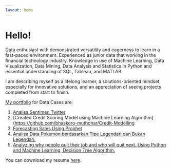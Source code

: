 ```yaml
---
layout: home
---
```

# Hello!

Data enthusiast with demonstrated versatility and eagerness to learn in a fast-paced environment. Experienced as junior data that working in the financial technology industry. Knowledge in use of Machine Learning, Data Visualization, Data Mining, Data Analysis and Statistics in Python and essential understanding of SQL, Tableau, and MATLAB.

I am describing myself as a lifelong learner, a solutions-oriented mindset, especially for innovative solutions, and an appreciation of seeing projects completed from start to finish.

[My portfolio](https://github.com/bhaskoro-muthohar/DataScienceLearning) for Data Cases are:
1. [Analisa Sentimen Twitter](https://github.com/bhaskoro-muthohar/Twitter-Sentimen-Analisis)
2. [Created Credit Scoring Model using Machine Learning Algorithm](https://github.com/bhaskoro-muthohar/Credit-Modelling
3. [Forecasting Sales Using Prophet](https://bhaskoro-muthohar.github.io//Forecasting-Sales-Using-Prophet/)
4. [Analisa Data Pokemon berdasarkan Tipe Legendari dan Bukan Legendari.](https://www.linkedin.com/pulse/analisa-data-pokemon-berdasarkan-tipe-legendari-dan-bukan-muthohar/)
5. [Analyzing why people quit their job and who will quit next. Using Python and Machine Learning, Decision Tree Algorithm.](https://www.linkedin.com/pulse/analyzing-why-people-quit-job-who-next-using-python-machine-muthohar/)

You can download my resume [here](https://drive.google.com/file/d/197ExIGXfQezEPQlAX2ALMnBXTJwOIVku/view?usp=sharing).
